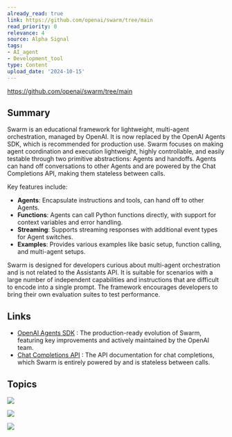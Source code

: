 ```yaml
---
already_read: true
link: https://github.com/openai/swarm/tree/main
read_priority: 0
relevance: 4
source: Alpha Signal
tags:
- AI_agent
- Development_tool
type: Content
upload_date: '2024-10-15'
---
```


https://github.com/openai/swarm/tree/main
## Summary

Swarm is an educational framework for lightweight, multi-agent orchestration, managed by OpenAI. It is now replaced by the OpenAI Agents SDK, which is recommended for production use. Swarm focuses on making agent coordination and execution lightweight, highly controllable, and easily testable through two primitive abstractions: Agents and handoffs. Agents can hand off conversations to other Agents and are powered by the Chat Completions API, making them stateless between calls.

Key features include:
- **Agents**: Encapsulate instructions and tools, can hand off to other Agents.
- **Functions**: Agents can call Python functions directly, with support for context variables and error handling.
- **Streaming**: Supports streaming responses with additional event types for Agent switches.
- **Examples**: Provides various examples like basic setup, function calling, and multi-agent setups.

Swarm is designed for developers curious about multi-agent orchestration and is not related to the Assistants API. It is suitable for scenarios with a large number of independent capabilities and instructions that are difficult to encode into a single prompt. The framework encourages developers to bring their own evaluation suites to test performance.
## Links

- [OpenAI Agents SDK](https://github.com/openai/openai-agents-python) : The production-ready evolution of Swarm, featuring key improvements and actively maintained by the OpenAI team.
- [Chat Completions API](https://platform.openai.com/docs/api-reference/chat/create#chat-create-messages) : The API documentation for chat completions, which Swarm is entirely powered by and is stateless between calls.

## Topics

![](topics/Concept/Multi%20agent%20orchestration)

![](topics/Concept/Agent%20Handoffs)

![](topics/Concept/Swarm%20Framework)